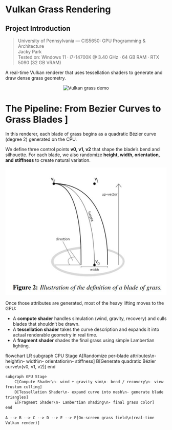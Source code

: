 # Vulkan Grass Rendering

## Project Introduction

> University of Pennsylvania — CIS5650: GPU Programming & Architecture  
> Jacky Park  
> Tested on: Windows 11 · i7-14700K @ 3.40 GHz · 64 GB RAM · RTX 5090 (32 GB VRAM)

A real-time Vulkan renderer that uses tessellation shaders to generate and draw dense grass geometry.

<p align="center">
  <img src="img/vulkan-grass.gif" alt="Vulkan grass demo" />
</p>

# The Pipeline: From Bezier Curves to Grass Blades ]

In this renderer, each blade of grass begins as a quadratic Bézier curve (degree 2) generated on the CPU.   

We define three control points **v0, v1, v2** that shape the blade’s bend and silhouette. For each blade, we also randomize **height, width, orientation, and stiffness** to create natural variation.

<p align="center">
  <img src="image.png" alt="Blade generation diagram" />
</p>

Once those attributes are generated, most of the heavy lifting moves to the GPU:
- A **compute shader** handles simulation (wind, gravity, recovery) and culls blades that shouldn’t be drawn.
- A **tessellation shader** takes the curve description and expands it into actual renderable geometry in real time.
- A **fragment shader** shades the final grass using simple Lambertian lighting.

flowchart LR
    subgraph CPU Stage
        A[Randomize per-blade attributes\n- height\n- width\n- orientation\n- stiffness]
        B[Generate quadratic Bézier curve\n(v0, v1, v2)]
    end

    subgraph GPU Stage
        C[Compute Shader\n- wind + gravity sim\n- bend / recovery\n- view frustum culling]
        D[Tessellation Shader\n- expand curve into mesh\n- generate blade triangles]
        E[Fragment Shader\n- Lambertian shading\n- final grass color]
    end

    A --> B --> C --> D --> E --> F[On-screen grass field\n(real-time Vulkan render)]